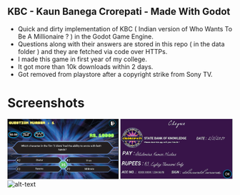 ## KBC - Kaun Banega Crorepati - Made With Godot

- Quick and dirty implementation of KBC ( Indian version of Who Wants To Be A Millionaire ? ) in the Godot Game Engine.
- Questions along with their answers are stored in this repo ( in the data folder ) and they are fetched via code over HTTPs.
- I made this game in first year of my college.
- It got more than 10k downloads within 2 days.
- Got removed from playstore after a copyright strike from Sony TV.

# Screenshots

![alt-text](https://github.com/mranand4/KBC_GodotEngine/blob/master/ques/com.bitpix.kbc%20(1).png?raw=true)
![alt-text](https://github.com/mranand4/KBC_GodotEngine/blob/master/ques/com.bitpix.kbc%20.png?raw=true)


